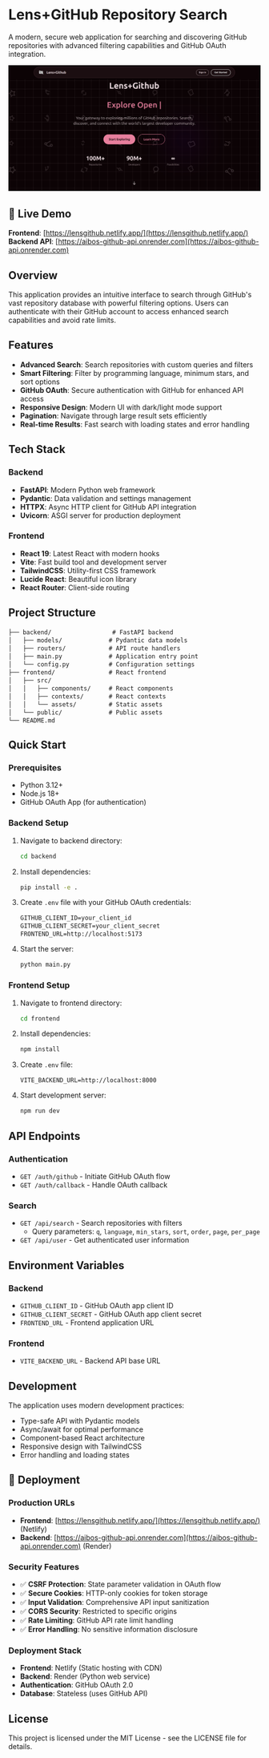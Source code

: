 # Lens+GitHub Repository Search

A modern, secure web application for searching and discovering GitHub repositories with advanced filtering capabilities and GitHub OAuth integration.

![Lens+GitHub Repository Search](image.png)

## 🚀 Live Demo

**Frontend**: [https://lensgithub.netlify.app/](https://lensgithub.netlify.app/)  
**Backend API**: [https://aibos-github-api.onrender.com](https://aibos-github-api.onrender.com)

## Overview

This application provides an intuitive interface to search through GitHub's vast repository database with powerful filtering options. Users can authenticate with their GitHub account to access enhanced search capabilities and avoid rate limits.

## Features

- **Advanced Search**: Search repositories with custom queries and filters
- **Smart Filtering**: Filter by programming language, minimum stars, and sort options
- **GitHub OAuth**: Secure authentication with GitHub for enhanced API access
- **Responsive Design**: Modern UI with dark/light mode support
- **Pagination**: Navigate through large result sets efficiently
- **Real-time Results**: Fast search with loading states and error handling

## Tech Stack

### Backend
- **FastAPI**: Modern Python web framework
- **Pydantic**: Data validation and settings management
- **HTTPX**: Async HTTP client for GitHub API integration
- **Uvicorn**: ASGI server for production deployment

### Frontend
- **React 19**: Latest React with modern hooks
- **Vite**: Fast build tool and development server
- **TailwindCSS**: Utility-first CSS framework
- **Lucide React**: Beautiful icon library
- **React Router**: Client-side routing

## Project Structure

```
├── backend/                 # FastAPI backend
│   ├── models/             # Pydantic data models
│   ├── routers/            # API route handlers
│   ├── main.py             # Application entry point
│   └── config.py           # Configuration settings
├── frontend/               # React frontend
│   ├── src/
│   │   ├── components/     # React components
│   │   ├── contexts/       # React contexts
│   │   └── assets/         # Static assets
│   └── public/             # Public assets
└── README.md
```

## Quick Start

### Prerequisites
- Python 3.12+
- Node.js 18+
- GitHub OAuth App (for authentication)

### Backend Setup
1. Navigate to backend directory:
   ```bash
   cd backend
   ```

2. Install dependencies:
   ```bash
   pip install -e .
   ```

3. Create `.env` file with your GitHub OAuth credentials:
   ```env
   GITHUB_CLIENT_ID=your_client_id
   GITHUB_CLIENT_SECRET=your_client_secret
   FRONTEND_URL=http://localhost:5173
   ```

4. Start the server:
   ```bash
   python main.py
   ```

### Frontend Setup
1. Navigate to frontend directory:
   ```bash
   cd frontend
   ```

2. Install dependencies:
   ```bash
   npm install
   ```

3. Create `.env` file:
   ```env
   VITE_BACKEND_URL=http://localhost:8000
   ```

4. Start development server:
   ```bash
   npm run dev
   ```

## API Endpoints

### Authentication
- `GET /auth/github` - Initiate GitHub OAuth flow
- `GET /auth/callback` - Handle OAuth callback

### Search
- `GET /api/search` - Search repositories with filters
  - Query parameters: `q`, `language`, `min_stars`, `sort`, `order`, `page`, `per_page`
- `GET /api/user` - Get authenticated user information

## Environment Variables

### Backend
- `GITHUB_CLIENT_ID` - GitHub OAuth app client ID
- `GITHUB_CLIENT_SECRET` - GitHub OAuth app client secret
- `FRONTEND_URL` - Frontend application URL

### Frontend
- `VITE_BACKEND_URL` - Backend API base URL

## Development

The application uses modern development practices:
- Type-safe API with Pydantic models
- Async/await for optimal performance
- Component-based React architecture
- Responsive design with TailwindCSS
- Error handling and loading states

## 🚀 Deployment

### Production URLs
- **Frontend**: [https://lensgithub.netlify.app/](https://lensgithub.netlify.app/) (Netlify)
- **Backend**: [https://aibos-github-api.onrender.com](https://aibos-github-api.onrender.com) (Render)

### Security Features
- ✅ **CSRF Protection**: State parameter validation in OAuth flow
- ✅ **Secure Cookies**: HTTP-only cookies for token storage
- ✅ **Input Validation**: Comprehensive API input sanitization
- ✅ **CORS Security**: Restricted to specific origins
- ✅ **Rate Limiting**: GitHub API rate limit handling
- ✅ **Error Handling**: No sensitive information disclosure

### Deployment Stack
- **Frontend**: Netlify (Static hosting with CDN)
- **Backend**: Render (Python web service)
- **Authentication**: GitHub OAuth 2.0
- **Database**: Stateless (uses GitHub API)

## License

This project is licensed under the MIT License - see the LICENSE file for details.
